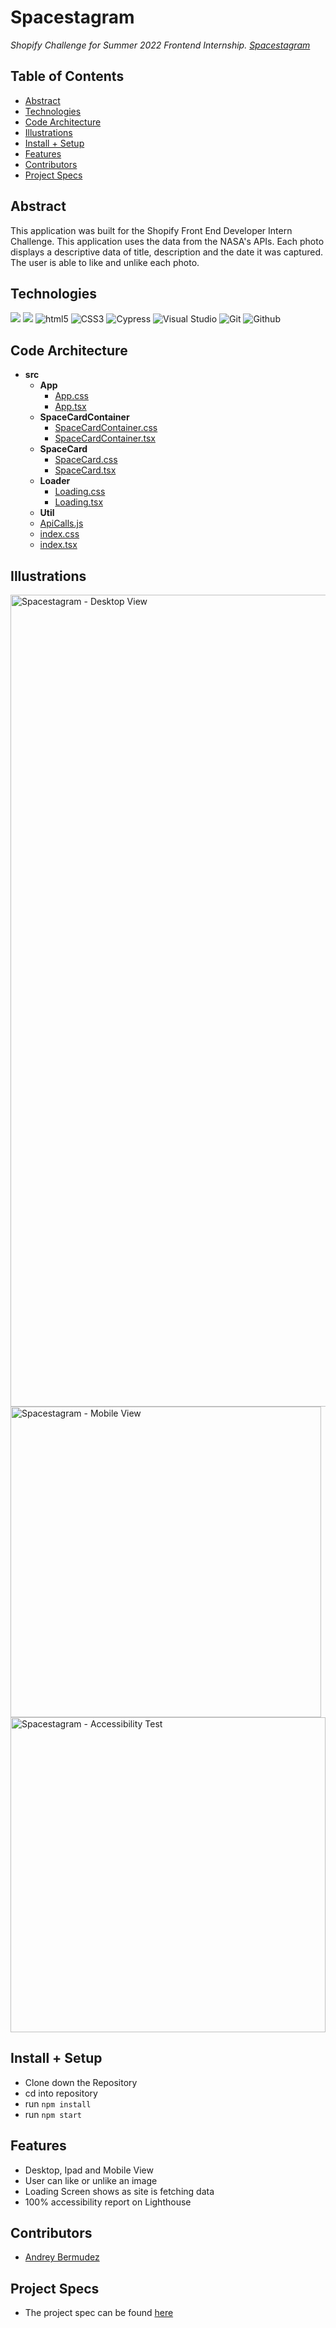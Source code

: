 # Spacestagram
_Shopify Challenge for Summer 2022 Frontend Internship. [Spacestagram](https://spacestagram.surge.sh/)_


## Table of Contents
  - [Abstract](#abstract)
  - [Technologies](#technologies)
  - [Code Architecture](#code-architecture)
  - [Illustrations](#illustrations)
  - [Install + Setup](#set-up)
  - [Features](#features)
  - [Contributors](#contributors)
  - [Project Specs](#project-specs)

## Abstract
	
This application was built for the Shopify Front End Developer Intern Challenge. This application uses the data from the NASA's APIs. Each photo displays a descriptive data of title, description and the date it was captured. The user is able to like and unlike each photo. 
  

## Technologies
<p align="left">
  <img src="https://img.shields.io/badge/typescript-%23007ACC.svg?style=for-the-badge&logo=typescript&logoColor=white" />
  <img src="https://img.shields.io/badge/react-%2320232a.svg?style=for-the-badge&logo=react&logoColor=%2361DAFB" />
  <img src="https://img.shields.io/badge/html5%20-%23E34F26.svg?&style=for-the-badge&logo=html5&logoColor=white" alt="html5"/>
  <img src="https://img.shields.io/badge/css3%20-%231572B6.svg?&style=for-the-badge&logo=css3&logoColor=white" alt="CSS3"/>
  <img alt="Cypress" src="https://img.shields.io/badge/-cypress-%23E5E5E5?style=for-the-badge&logo=cypress&logoColor=058a5e"/>
  <img alt="Visual Studio" src="https://img.shields.io/badge/Visual%20Studio-5C2D91.svg?style=for-the-badge&logo=visual-studio&logoColor=white"/>  
  <img alt="Git" src="https://img.shields.io/badge/git-%23F05033.svg?style=for-the-badge&logo=git&logoColor=white"/>
  <img src="https://img.shields.io/badge/GitHub-100000?style=for-the-badge&logo=github&logoColor=white" alt="Github" />
</p>


## Code Architecture

  - __src__
     - __App__
       - [App.css](src/components/App/App.css)
       - [App.tsx](src/components/App/App.tsx)
     - __SpaceCardContainer__
       - [SpaceCardContainer.css](src/componentsSpaceCardContainer/SpaceCardContainer.css)
       - [SpaceCardContainer.tsx](src/components/SpaceCardContainer/SpaceCardContainer.tsx)
     - __SpaceCard__
       - [SpaceCard.css](src/components/SpaceCard/SpaceCard.css)
       - [SpaceCard.tsx](src/components/SpaceCard/SpaceCard.tsx)
     - __Loader__
       - [Loading.css](src/components/Loading/Loading.css)
       - [Loading.tsx](src/components/Loading/Loading.tsx)
      - __Util__
       - [ApiCalls.js](src/components/Util/ApiCalls.tsx)
     - [index.css](src/index.css)
     - [index.tsx](src/index.tsx)

## Illustrations

<img width="1299" alt="Spacestagram - Desktop View" src="https://user-images.githubusercontent.com/78002374/150081547-b34afd5a-70b4-4832-9ae2-f9c1395be583.png">

<img width="497" alt="Spacestagram - Mobile View" src="https://user-images.githubusercontent.com/78002374/150081609-0d4e1cd9-958c-4e45-a0b5-0991270f5c04.png">

<img width="504" alt="Spacestagram - Accessibility Test" src="https://user-images.githubusercontent.com/78002374/150081629-7f37bf99-641f-4e65-b092-56960c0dffb8.png">



## Install + Setup

- Clone down the Repository
- cd into repository
- run `npm install`
- run `npm start`

## Features

- Desktop, Ipad and Mobile View
- User can like or unlike an image
- Loading Screen shows as site is fetching data
- 100% accessibility report on Lighthouse

## Contributors
  - [Andrey Bermudez](https://github.com/Andrey-1992)


## Project Specs
  - The project spec can be found [here](https://docs.google.com/document/d/13zXpyrC2yGxoLXKktxw2VJG2Jw8SdUfliLM-bYQLjqE/edit#heading=h.l4jllv59h2hm)

